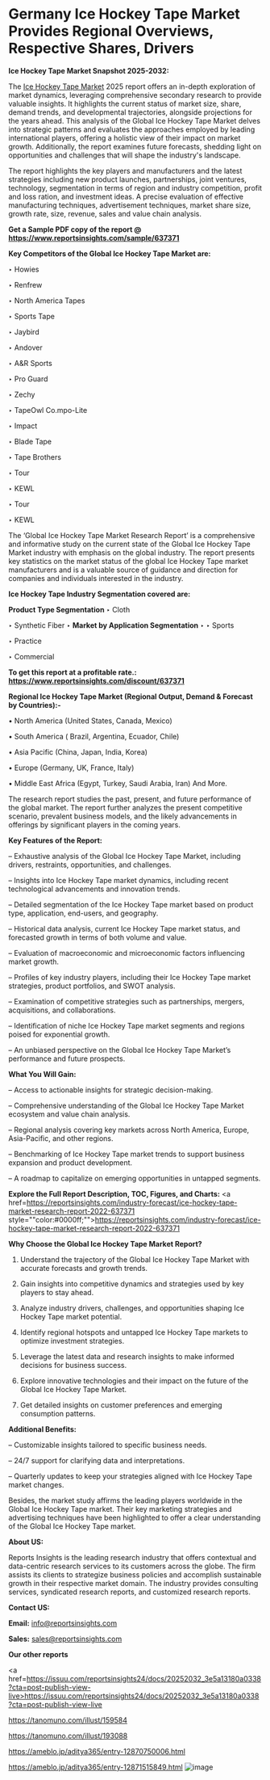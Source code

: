 # Germany Ice Hockey Tape Market Provides Regional Overviews, Respective Shares, Drivers

<strong>Ice Hockey Tape Market Snapshot 2025-2032:</strong>

The <a href=https://www.reportsinsights.com/sample/637371>Ice Hockey Tape Market</a> 2025 report offers an in-depth exploration of market dynamics, leveraging comprehensive secondary research to provide valuable insights. It highlights the current status of market size, share, demand trends, and developmental trajectories, alongside projections for the years ahead. This analysis of the Global Ice Hockey Tape Market delves into strategic patterns and evaluates the approaches employed by leading international players, offering a holistic view of their impact on market growth. Additionally, the report examines future forecasts, shedding light on opportunities and challenges that will shape the industry's landscape.

The report highlights the key players and manufacturers and the latest strategies including new product launches, partnerships, joint ventures, technology, segmentation in terms of region and industry competition, profit and loss ration, and investment ideas. A precise evaluation of effective manufacturing techniques, advertisement techniques, market share size, growth rate, size, revenue, sales and value chain analysis.

<strong>Get a Sample PDF copy of the report @ <a href=https://www.reportsinsights.com/sample/637371 style=color:#0000ff;>https://www.reportsinsights.com/sample/637371</a></strong>

<strong>Key Competitors of the Global Ice Hockey Tape Market are:</strong>

‣ Howies

‣ Renfrew

‣ North America Tapes

‣ Sports Tape

‣ Jaybird

‣ Andover

‣ A&R Sports

‣ Pro Guard

‣ Zechy

‣ TapeOwl
 Co.mpo-Lite

‣ Impact

‣ Blade Tape

‣ Tape Brothers

‣ Tour

‣ KEWL

‣ Tour

‣ KEWL

The ‘Global Ice Hockey Tape Market Research Report’ is a comprehensive and informative study on the current state of the Global Ice Hockey Tape Market industry with emphasis on the global industry. The report presents key statistics on the market status of the global Ice Hockey Tape market manufacturers and is a valuable source of guidance and direction for companies and individuals interested in the industry.

<strong>Ice Hockey Tape Industry Segmentation covered are:</strong>

<strong>Product Type Segmentation</strong>
‣
Cloth

‣ Synthetic Fiber
‣ 
<strong>Market by Application Segmentation</strong>
‣
‣  Sports

‣ Practice

‣ Commercial

<strong>To get this report at a profitable rate.: <a href=https://www.reportsinsights.com/discount/637371 style=color:#0000ff;>https://www.reportsinsights.com/discount/637371</a></strong>

<strong>Regional Ice Hockey Tape Market (Regional Output, Demand &amp; Forecast by Countries):-</strong>

• North America (United States, Canada, Mexico)

• South America ( Brazil, Argentina, Ecuador, Chile)

• Asia Pacific (China, Japan, India, Korea)

• Europe (Germany, UK, France, Italy)

• Middle East Africa (Egypt, Turkey, Saudi Arabia, Iran) And More.

The research report studies the past, present, and future performance of the global market. The report further analyzes the present competitive scenario, prevalent business models, and the likely advancements in offerings by significant players in the coming years.

<strong>Key Features of the Report:</strong>

– Exhaustive analysis of the Global Ice Hockey Tape Market, including drivers, restraints, opportunities, and challenges.

– Insights into Ice Hockey Tape market dynamics, including recent technological advancements and innovation trends.

– Detailed segmentation of the Ice Hockey Tape market based on product type, application, end-users, and geography.

– Historical data analysis, current Ice Hockey Tape market status, and forecasted growth in terms of both volume and value.

– Evaluation of macroeconomic and microeconomic factors influencing market growth.

– Profiles of key industry players, including their Ice Hockey Tape market strategies, product portfolios, and SWOT analysis.

– Examination of competitive strategies such as partnerships, mergers, acquisitions, and collaborations.

– Identification of niche Ice Hockey Tape market segments and regions poised for exponential growth.

– An unbiased perspective on the Global Ice Hockey Tape Market’s performance and future prospects.

<strong>What You Will Gain:</strong>

– Access to actionable insights for strategic decision-making.

– Comprehensive understanding of the Global Ice Hockey Tape Market ecosystem and value chain analysis.

– Regional analysis covering key markets across North America, Europe, Asia-Pacific, and other regions.

– Benchmarking of Ice Hockey Tape market trends to support business expansion and product development.

– A roadmap to capitalize on emerging opportunities in untapped segments.

<strong>Explore the Full Report Description, TOC, Figures, and Charts:</strong>
<a href=https://reportsinsights.com/industry-forecast/ice-hockey-tape-market-research-report-2022-637371 style=""color:#0000ff;"">https://reportsinsights.com/industry-forecast/ice-hockey-tape-market-research-report-2022-637371</a>

<strong>Why Choose the Global Ice Hockey Tape Market Report?</strong>

1. Understand the trajectory of the Global Ice Hockey Tape Market with accurate forecasts and growth trends.

2. Gain insights into competitive dynamics and strategies used by key players to stay ahead.

3. Analyze industry drivers, challenges, and opportunities shaping Ice Hockey Tape market potential.

4. Identify regional hotspots and untapped Ice Hockey Tape markets to optimize investment strategies.

5. Leverage the latest data and research insights to make informed decisions for business success.

6. Explore innovative technologies and their impact on the future of the Global Ice Hockey Tape Market.

7. Get detailed insights on customer preferences and emerging consumption patterns.

<strong>Additional Benefits:</strong>

– Customizable insights tailored to specific business needs.

– 24/7 support for clarifying data and interpretations.

– Quarterly updates to keep your strategies aligned with Ice Hockey Tape market changes.

Besides, the market study affirms the leading players worldwide in the Global Ice Hockey Tape market. Their key marketing strategies and advertising techniques have been highlighted to offer a clear understanding of the Global Ice Hockey Tape market.

<strong><strong>About US</strong>:</strong>

Reports Insights is the leading research industry that offers contextual and data-centric research services to its customers across the globe. The firm assists its clients to strategize business policies and accomplish sustainable growth in their respective market domain. The industry provides consulting services, syndicated research reports, and customized research reports.

<strong>Contact US:</strong>

<p class=><b>Email:</b> <a href=mailto:info@reportsinsights.com>info@reportsinsights.com</a></p>
<p class=><b>Sales:</b> <a href=mailto:sales@reportsinsights.com>sales@reportsinsights.com</a></p>

<strong>Our other reports</strong>

<a href=https://issuu.com/reportsinsights24/docs/20252032_3e5a13180a0338?cta=post-publish-view-live>https://issuu.com/reportsinsights24/docs/20252032_3e5a13180a0338?cta=post-publish-view-live</a>

<a href=https://tanomuno.com/illust/159584>https://tanomuno.com/illust/159584</a>

<a href=https://tanomuno.com/illust/193088>https://tanomuno.com/illust/193088</a>

<a href=https://ameblo.jp/aditya365/entry-12870750006.html>https://ameblo.jp/aditya365/entry-12870750006.html</a>

<a href=https://ameblo.jp/aditya365/entry-12871515849.html>https://ameblo.jp/aditya365/entry-12871515849.html</a>
![image](https://github.com/user-attachments/assets/7aad7757-2f35-4cb2-83e8-452e7ca3b1b2)
